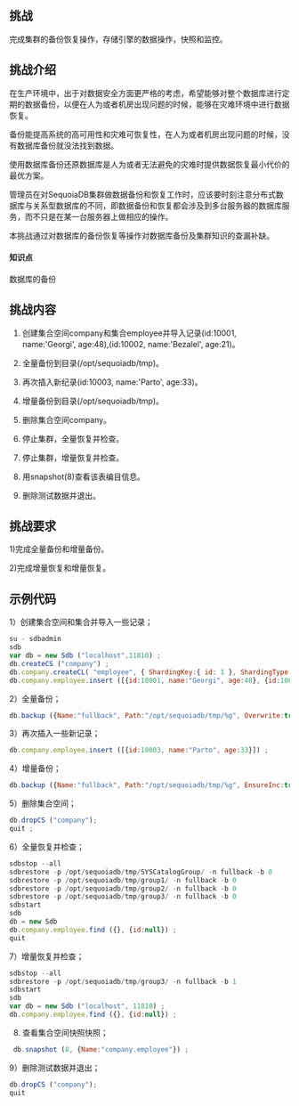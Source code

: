 ## 挑战 

完成集群的备份恢复操作，存储引擎的数据操作，快照和监控。

## 挑战介绍

在生产环境中，出于对数据安全方面更严格的考虑，希望能够对整个数据库进行定期的数据备份，以便在人为或者机房出现问题的时候，能够在灾难环境中进行数据恢复。

备份能提高系统的高可用性和灾难可恢复性，在人为或者机房出现问题的时候，没有数据库备份就没法找到数据。

使用数据库备份还原数据库是人为或者无法避免的灾难时提供数据恢复最小代价的最优方案。

管理员在对SequoiaDB集群做数据备份和恢复工作时，应该要时刻注意分布式数据库与关系型数据库的不同，即数据备份和恢复都会涉及到多台服务器的数据库服务，而不只是在某一台服务器上做相应的操作。

本挑战通过对数据库的备份恢复等操作对数据库备份及集群知识的查漏补缺。

#### 知识点

数据库的备份

## 挑战内容

1) 创建集合空间company和集合employee并导入记录(id:10001, name:'Georgi', age:48),(id:10002, name:'Bezalel', age:21)。

2) 全量备份到目录(/opt/sequoiadb/tmp)。

3) 再次插入新纪录(id:10003, name:'Parto', age:33)。

4) 增量备份到目录(/opt/sequoiadb/tmp)。

5) 删除集合空间company。

6) 停止集群，全量恢复并检查。

7) 停止集群，增量恢复并检查。

8) 用snapshot(8)查看该表编目信息。

9) 删除测试数据并退出。


## 挑战要求

1)完成全量备份和增量备份。

2)完成增量恢复和增量恢复。



## 示例代码
1）创建集合空间和集合并导入一些记录；

```javascript
su - sdbadmin
sdb
var db = new Sdb ("localhost",11810) ;
db.createCS ("company") ;
db.company.createCL( "employee", { ShardingKey:{ id: 1 }, ShardingType: "hash", Partition: 4096, ReplSize: 1 } ) ;
db.company.employee.insert ([{id:10001, name:"Georgi", age:48}, {id:10002, name:"Bezalel", age:21}]) ;
```

2）全量备份；

```javascript
db.backup ({Name:"fullback", Path:"/opt/sequoiadb/tmp/%g", Overwrite:true, Description:"full backup"}) ;
```

3）再次插入一些新记录；

```javascript
db.company.employee.insert ([{id:10003, name:"Parto", age:33}]) ;
```

4）增量备份；

```javascript
db.backup ({Name:"fullback", Path:"/opt/sequoiadb/tmp/%g", EnsureInc:true});
```

5）删除集合空间；

```javascript
db.dropCS ("company");
quit ;
```

6）全量恢复并检查；

```javascript
sdbstop --all
sdbrestore -p /opt/sequoiadb/tmp/SYSCatalogGroup/ -n fullback -b 0
sdbrestore -p /opt/sequoiadb/tmp/group1/ -n fullback -b 0
sdbrestore -p /opt/sequoiadb/tmp/group2/ -n fullback -b 0
sdbrestore -p /opt/sequoiadb/tmp/group3/ -n fullback -b 0
sdbstart
sdb
db = new Sdb
db.company.employee.find ({}, {id:null}) ;
quit
```

7）增量恢复并检查；

```javascript
sdbstop --all
sdbrestore -p /opt/sequoiadb/tmp/group3/ -n fullback -b 1
sdbstart
sdb
var db = new Sdb ("localhost", 11810) ;
db.company.employee.find ({}, {id:null}) ;
```
8) 查看集合空间快照快照；

```javascript
 db.snapshot (8, {Name:"company.employee"}) ;
```

9）删除测试数据并退出；

```javascript
db.dropCS ("company");
quit
```
